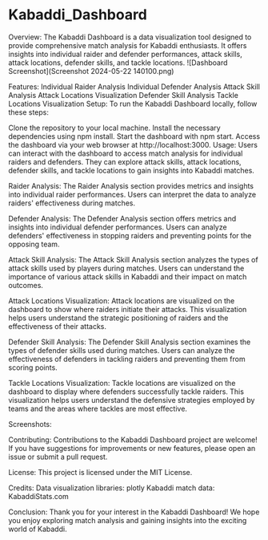 # Kabaddi_Dashboard
Overview:
The Kabaddi Dashboard is a data visualization tool designed to provide comprehensive match analysis for Kabaddi enthusiasts. It offers insights into individual raider and defender performances, attack skills, attack locations, defender skills, and tackle locations.
![Dashboard Screenshot](Screenshot 2024-05-22 140100.png)


Features:
Individual Raider Analysis
Individual Defender Analysis
Attack Skill Analysis
Attack Locations Visualization
Defender Skill Analysis
Tackle Locations Visualization
Setup:
To run the Kabaddi Dashboard locally, follow these steps:

Clone the repository to your local machine.
Install the necessary dependencies using npm install.
Start the dashboard with npm start.
Access the dashboard via your web browser at http://localhost:3000.
Usage:
Users can interact with the dashboard to access match analysis for individual raiders and defenders. They can explore attack skills, attack locations, defender skills, and tackle locations to gain insights into Kabaddi matches.

Raider Analysis:
The Raider Analysis section provides metrics and insights into individual raider performances. Users can interpret the data to analyze raiders' effectiveness during matches.

Defender Analysis:
The Defender Analysis section offers metrics and insights into individual defender performances. Users can analyze defenders' effectiveness in stopping raiders and preventing points for the opposing team.

Attack Skill Analysis:
The Attack Skill Analysis section analyzes the types of attack skills used by players during matches. Users can understand the importance of various attack skills in Kabaddi and their impact on match outcomes.

Attack Locations Visualization:
Attack locations are visualized on the dashboard to show where raiders initiate their attacks. This visualization helps users understand the strategic positioning of raiders and the effectiveness of their attacks.

Defender Skill Analysis:
The Defender Skill Analysis section examines the types of defender skills used during matches. Users can analyze the effectiveness of defenders in tackling raiders and preventing them from scoring points.

Tackle Locations Visualization:
Tackle locations are visualized on the dashboard to display where defenders successfully tackle raiders. This visualization helps users understand the defensive strategies employed by teams and the areas where tackles are most effective.

Screenshots:

Contributing:
Contributions to the Kabaddi Dashboard project are welcome! If you have suggestions for improvements or new features, please open an issue or submit a pull request.

License:
This project is licensed under the MIT License.

Credits:
Data visualization libraries: plotly
Kabaddi match data: KabaddiStats.com


Conclusion:
Thank you for your interest in the Kabaddi Dashboard! We hope you enjoy exploring match analysis and gaining insights into the exciting world of Kabaddi.


